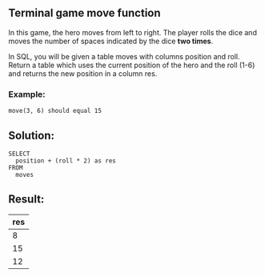 ## Terminal game move function

In this game, the hero moves from left to right. The player rolls the dice and moves the number of spaces indicated by the dice **two times**.

In SQL, you will be given a table moves with columns position and roll. Return a table which uses the current position of the hero and the roll (1-6) and returns the new position in a column res.

### Example:

```
move(3, 6) should equal 15
```

## Solution:

```
SELECT 
  position + (roll * 2) as res
FROM
  moves
```

## Result:

| res |
| --- |
| 8 |
| 15 |
| 12 |